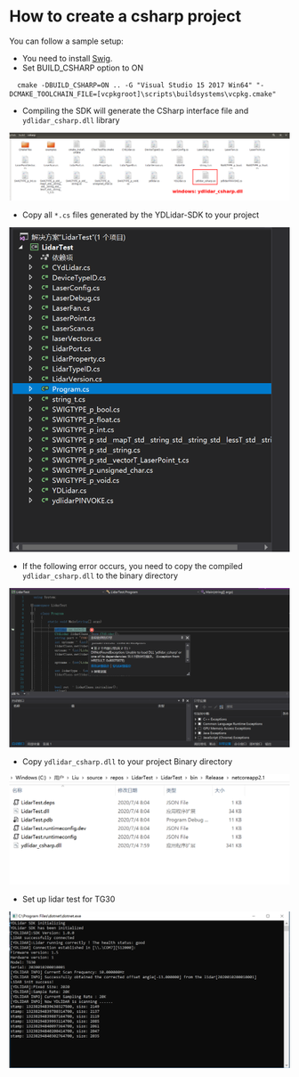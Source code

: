 # How to create a csharp project

You can follow a sample setup:

- You need to install [Swig](http://www.swig.org/download.html).
- Set BUILD_CSHARP option to ON

```
  cmake -DBUILD_CSHARP=ON .. -G "Visual Studio 15 2017 Win64" "-DCMAKE_TOOLCHAIN_FILE=[vcpkgroot]\scripts\buildsystems\vcpkg.cmake"
```

- Compiling the SDK will generate the CSharp interface file and `ydlidar_csharp.dll` library

![0](images/csharp_build.png)


- Copy all `*.cs` files generated by the YDLidar-SDK to your project 

![1](images/csharp_project.png)


- If the following error occurs, you need to copy the compiled `ydlidar_csharp.dll` to the binary directory

![2](images/csharp_exception.png)


- Copy `ydlidar_csharp.dll` to your project Binary directory

![2](images/csharp_library.png)


- Set up lidar test for TG30

![2](images/csharp_running.png)

